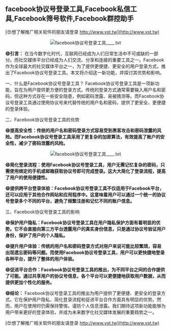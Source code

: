 ## **facebook协议号登录工具,Facebook私信工具,Facebook筛号软件,Facebook群控助手**

[😍想了解推广相关软件的朋友请登录 http://www.vst.tw](http://www.vst.tw)

 <center><img src="https://vst.tw/MP4/tuiguang/png/8.png" alt="facebook协议号登录工具____.txt"></center>

**😄引言：**
在当今数字化时代，互联网已经成为人们日常生活中不可或缺的一部分。而社交媒体平台已经成为人们交流、分享和连接的重要工具之一。Facebook作为全球最大的社交媒体平台之一，为了提供更便捷、更安全的用户登录方式，推出了Facebook协议号登录工具。本文将介绍这一新功能，并探讨其优势和影响。

一、什么是Facebook协议号登录工具？
Facebook协议号登录工具是一项新功能，旨在为用户提供更方便的登录方式。传统的登录方式通常需要输入用户名和密码，但这种方式存在一些安全隐患，例如密码泄露、易被猜测等。而Facebook协议号登录工具通过使用协议号来代替传统的用户名和密码，提供了更安全、更便捷的登录体验。

二、Facebook协议号登录工具的优势

**😄提高安全性：传统的用户名和密码登录方式容易受到黑客攻击和密码泄露的风险。而Facebook协议号登录工具采用了更复杂的加密算法，有效提高了账户的安全性，减少了密码泄露的风险。**

 <center><img src="https://vst.tw/MP4/tuiguang/png/2.png" alt="facebook协议号登录工具____.txt"></center>

**😄简化登录流程：使用Facebook协议号登录工具，用户无需记忆复杂的密码，只需使用绑定的手机或邮箱获取协议号即可完成登录。这大大简化了登录流程，提高了用户的使用便捷性。**

**😄提供跨平台登录体验：Facebook协议号登录工具不仅适用于Facebook平台，还可以应用于其他合作网站和应用程序中。这意味着用户可以通过一个统一的协议号登录多个不同的平台，避免了频繁注册和记忆不同的账户信息。**

三、Facebook协议号登录工具的影响

**😄保护用户隐私：Facebook协议号登录工具在用户隐私保护方面有着明显的优势。它不会直接向第三方平台透露用户的真实身份信息，只是通过协议号验证用户身份，保护了用户的个人隐私。**

**😄提升用户体验：传统的用户名和密码登录方式对用户来说可能比较繁琐，容易出现遗忘密码等问题。而使用Facebook协议号登录工具，用户可以更快捷地登录各种平台，提升了整体的用户体验。**

**😄促进平台合作：Facebook协议号登录工具的推出，为不同平台之间的合作提供了可能。通过共享用户的协议号信息，各个平台可以更便捷地获取用户数据，从而提供更加个性化的服务。**

**😄结论：**
Facebook协议号登录工具的推出为用户提供了更便捷、更安全的登录方式。它在保护用户隐私、简化登录流程和促进平台合作方面具有明显的优势。然而，用户在使用时仍需保持警惕，谨防个人信息泄露。我们期待这项新功能能够为用户带来更好的登录体验，并成为未来数字化社交媒体发展的重要趋势之一。

[😍想了解推广相关软件的朋友请登录 http://www.vst.tw](http://www.vst.tw)



